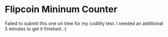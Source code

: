 # Flipcoin Mininum Counter

Failed to submit this one on time for my codility test. I needed an additional 5 minutes to get it finished. :(
